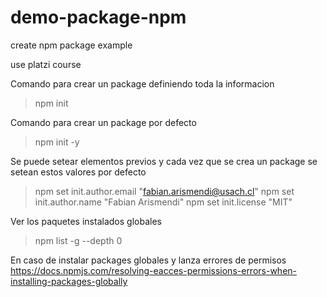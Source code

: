 # demo-package-npm
create npm package example

use platzi course

Comando para crear un package definiendo toda la informacion
> npm init

Comando para crear un package por defecto
> npm init -y

Se puede setear elementos previos y cada vez que se crea un package se setean estos valores por defecto
> npm set init.author.email "fabian.arismendi@usach.cl"
> npm set init.author.name "Fabian Arismendi"
> npm set init.license "MIT"

Ver los paquetes instalados globales
> npm list -g --depth 0

En caso de instalar packages globales y lanza errores de permisos
https://docs.npmjs.com/resolving-eacces-permissions-errors-when-installing-packages-globally

